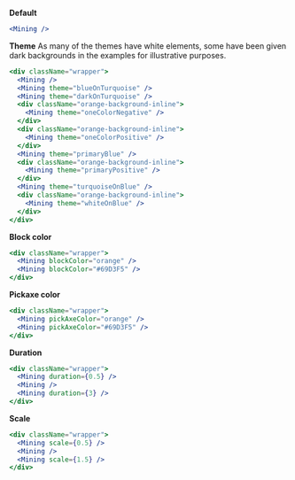 <strong>Default</strong>

```jsx
<Mining />
```

<strong>Theme</strong>
As many of the themes have white elements, some have been given dark
backgrounds in the examples for illustrative purposes.

```jsx
<div className="wrapper">
  <Mining />
  <Mining theme="blueOnTurquoise" />
  <Mining theme="darkOnTurquoise" />
  <div className="orange-background-inline">
    <Mining theme="oneColorNegative" />
  </div>
  <div className="orange-background-inline">
    <Mining theme="oneColorPositive" />
  </div>
  <Mining theme="primaryBlue" />
  <div className="orange-background-inline">
    <Mining theme="primaryPositive" />
  </div>
  <Mining theme="turquoiseOnBlue" />
  <div className="orange-background-inline">
    <Mining theme="whiteOnBlue" />
  </div>
</div>
```

<strong>Block color</strong>

```jsx
<div className="wrapper">
  <Mining blockColor="orange" />
  <Mining blockColor="#69D3F5" />
</div>
```

<strong>Pickaxe color</strong>

```jsx
<div className="wrapper">
  <Mining pickAxeColor="orange" />
  <Mining pickAxeColor="#69D3F5" />
</div>
```

<strong>Duration</strong>

```jsx
<div className="wrapper">
  <Mining duration={0.5} />
  <Mining />
  <Mining duration={3} />
</div>
```

<strong>Scale</strong>

```jsx
<div className="wrapper">
  <Mining scale={0.5} />
  <Mining />
  <Mining scale={1.5} />
</div>
```
